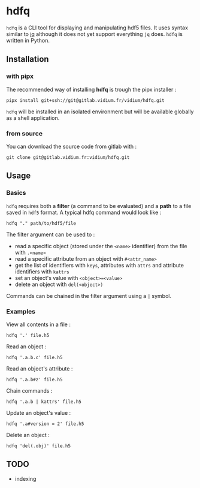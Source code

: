 # hdfq

`hdfq` is a CLI tool for displaying and manipulating hdf5 files.
It uses syntax similar to [jq](https://jqlang.github.io/jq/) although it does not yet support everything `jq` does.
`hdfq` is written in Python.

## Installation

### with pipx

The recommended way of installing **hdfq** is trough the pipx installer : 

```shell
pipx install git+ssh://git@gitlab.vidium.fr/vidium/hdfq.git
```

`hdfq` will be installed in an isolated environment but will be available globally as a shell application.

### from source

You can download the source code from gitlab with :

```shell
git clone git@gitlab.vidium.fr:vidium/hdfq.git
```

## Usage

### Basics

`hdfq` requires both a **filter** (a command to be evaluated) and a **path** to a file saved in `hdf5` format.
A typical hdfq command would look like :

```shell
hdfq "." path/to/hdf5/file
```
The filter argument can be used to :
- read a specific object (stored under the `<name>` identifier) from the file with `.<name>`
- read a specific attribute from an object with `#<attr_name>`
- get the list of identifiers with `keys`, attributes with `attrs` and attribute identifiers with `kattrs`
- set an object's value with `<object>=<value>`
- delete an object with `del(<object>)`

Commands can be chained in the filter argument using a `|` symbol.

### Examples

View all contents in a file :
```shell
hdfq '.' file.h5
```

Read an object :
```shell
hdfq '.a.b.c' file.h5
```
Read an object's attribute :
```shell
hdfq '.a.b#z' file.h5
```

Chain commands :
```shell
hdfq '.a.b | kattrs' file.h5
```

Update an object's value :
```shell
hdfq '.a#version = 2' file.h5
```

Delete an object :
```shell
hdfq 'del(.obj)' file.h5
```


## TODO

- indexing
